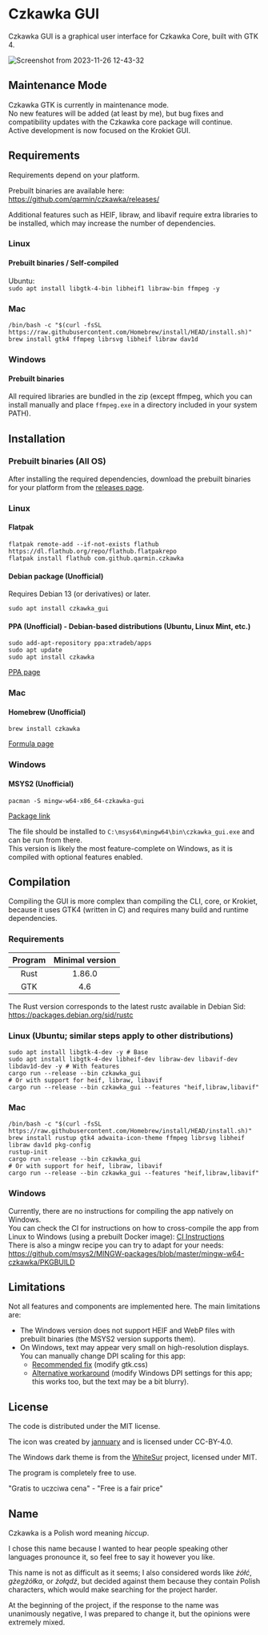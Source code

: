 # Czkawka GUI

Czkawka GUI is a graphical user interface for Czkawka Core, built with GTK 4.

![Screenshot from 2023-11-26 12-43-32](https://github.com/qarmin/czkawka/assets/41945903/722ed490-0be1-4dac-bcfc-182a4d0787dc)

## Maintenance Mode

Czkawka GTK is currently in maintenance mode.  
No new features will be added (at least by me), but bug fixes and compatibility updates with the Czkawka core package will continue.  
Active development is now focused on the Krokiet GUI.

## Requirements

Requirements depend on your platform.

Prebuilt binaries are available here: https://github.com/qarmin/czkawka/releases/

Additional features such as HEIF, libraw, and libavif require extra libraries to be installed, which may increase the number of dependencies.

### Linux

#### Prebuilt binaries / Self-compiled

Ubuntu:  
`sudo apt install libgtk-4-bin libheif1 libraw-bin ffmpeg -y`

### Mac

```
/bin/bash -c "$(curl -fsSL https://raw.githubusercontent.com/Homebrew/install/HEAD/install.sh)"
brew install gtk4 ffmpeg librsvg libheif libraw dav1d
```

### Windows

#### Prebuilt binaries
All required libraries are bundled in the zip (except ffmpeg, which you can install manually and place `ffmpeg.exe` in a directory included in your system PATH).

## Installation

### Prebuilt binaries (All OS)
After installing the required dependencies, download the prebuilt binaries for your platform from the [releases page](https://github.com/qarmin/czkawka/releases).

### Linux

#### Flatpak
```
flatpak remote-add --if-not-exists flathub https://dl.flathub.org/repo/flathub.flatpakrepo
flatpak install flathub com.github.qarmin.czkawka
```

#### Debian package (Unofficial) 
Requires Debian 13 (or derivatives) or later.
```
sudo apt install czkawka_gui
```

#### PPA (Unofficial) - Debian-based distributions (Ubuntu, Linux Mint, etc.)
```
sudo add-apt-repository ppa:xtradeb/apps
sudo apt update
sudo apt install czkawka
```
[PPA page](https://launchpad.net/~xtradeb/+archive/ubuntu/apps)

### Mac

#### Homebrew (Unofficial)
```
brew install czkawka
```
[Formula page](https://formulae.brew.sh/formula/czkawka)

### Windows

#### MSYS2 (Unofficial)
```
pacman -S mingw-w64-x86_64-czkawka-gui
```
[Package link](https://packages.msys2.org/base/mingw-w64-czkawka)

The file should be installed to `C:\msys64\mingw64\bin\czkawka_gui.exe` and can be run from there.  
This version is likely the most feature-complete on Windows, as it is compiled with optional features enabled.

## Compilation

Compiling the GUI is more complex than compiling the CLI, core, or Krokiet, because it uses GTK4 (written in C) and requires many build and runtime dependencies.

### Requirements

| Program | Minimal version |
|:-------:|:---------------:|
|  Rust   |     1.86.0      | 
|   GTK   |       4.6       |

The Rust version corresponds to the latest rustc available in Debian Sid: https://packages.debian.org/sid/rustc

### Linux (Ubuntu; similar steps apply to other distributions)

```shell
sudo apt install libgtk-4-dev -y # Base
sudo apt install libgtk-4-dev libheif-dev libraw-dev libavif-dev libdav1d-dev -y # With features
cargo run --release --bin czkawka_gui
# Or with support for heif, libraw, libavif
cargo run --release --bin czkawka_gui --features "heif,libraw,libavif"
```

### Mac

```shell
/bin/bash -c "$(curl -fsSL https://raw.githubusercontent.com/Homebrew/install/HEAD/install.sh)"
brew install rustup gtk4 adwaita-icon-theme ffmpeg librsvg libheif libraw dav1d pkg-config
rustup-init
cargo run --release --bin czkawka_gui
# Or with support for heif, libraw, libavif
cargo run --release --bin czkawka_gui --features "heif,libraw,libavif"
```

### Windows

Currently, there are no instructions for compiling the app natively on Windows.</br>
You can check the CI for instructions on how to cross-compile the app from Linux to Windows (using a prebuilt Docker image): [CI Instructions](../.github/workflows/windows.yml)</br>
There is also a mingw recipe you can try to adapt for your needs: https://github.com/msys2/MINGW-packages/blob/master/mingw-w64-czkawka/PKGBUILD

## Limitations

Not all features and components are implemented here. The main limitations are:

- The Windows version does not support HEIF and WebP files with prebuilt binaries (the MSYS2 version supports them).
- On Windows, text may appear very small on high-resolution displays. You can manually change DPI scaling for this app:
    - [Recommended fix](https://github.com/qarmin/czkawka/issues/787#issuecomment-1292253437) (modify gtk.css)
    - [Alternative workaround](https://github.com/qarmin/czkawka/issues/863#issuecomment-1416761308) (modify Windows DPI settings for this app; this works too, but the text may be a bit blurry).

## License

The code is distributed under the MIT license.

The icon was created by [jannuary](https://github.com/jannuary) and is licensed under CC-BY-4.0.

The Windows dark theme is from the [WhiteSur](https://github.com/slypy/whitesur-gtk4-theme) project, licensed under MIT.

The program is completely free to use.

"Gratis to uczciwa cena" - "Free is a fair price"

## Name

Czkawka is a Polish word meaning _hiccup_.

I chose this name because I wanted to hear people speaking other languages pronounce it, so feel free to say it however you like.

This name is not as difficult as it seems; I also considered words like _żółć_, _gżegżółka_, or _żołądź_, but decided against them because they contain Polish characters, which would make searching for the project harder.

At the beginning of the project, if the response to the name was unanimously negative, I was prepared to change it, but the opinions were extremely mixed.
